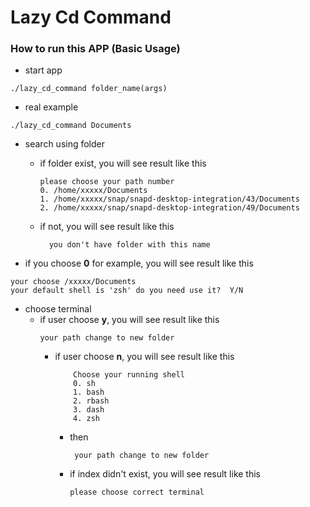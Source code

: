# Lazy Cd Command 

### How to run this APP (Basic Usage)

- start app
```
./lazy_cd_command folder_name(args) 
```
- real example 
```shell
./lazy_cd_command Documents 
```

- search using folder
  - if folder exist, you will see result like this 
    ```
    please choose your path number
    0. /home/xxxxx/Documents
    1. /home/xxxxx/snap/snapd-desktop-integration/43/Documents
    2. /home/xxxxx/snap/snapd-desktop-integration/49/Documents
    ```
  - if not, you will see result like this
      ```
        you don't have folder with this name
      ```

- if you choose **0** for example, you will see result like this 
```shell
your choose /xxxxx/Documents
your default shell is 'zsh' do you need use it?  Y/N
```

- choose terminal 
    - if user choose **y**, you will see result like this 
        ```
        your path change to new folder
        ```
      - if user choose **n**, you will see result like this
          ```
              Choose your running shell
              0. sh
              1. bash
              2. rbash
              3. dash
              4. zsh
          ```
         - then
           ```
            your path change to new folder
            ```
         - if index didn't exist, you will see result like this
            ```
            please choose correct terminal
            ```